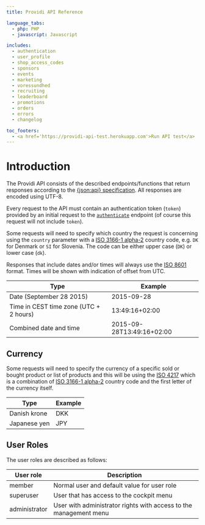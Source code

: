 ```yaml
---
title: Providi API Reference

language_tabs:
  - php: PHP
  - javascript: Javascript

includes:
  - authentication
  - user_profile
  - shop_access_codes
  - sponsors
  - events
  - marketing
  - voressundhed
  - recruiting
  - leaderboard
  - promotions
  - orders
  - errors
  - changelog

toc_footers:
  - <a href='https://providi-api-test.herokuapp.com'>Run API test</a>
---
```


# Introduction
The Providi API consists of the described endpoints/functions that return responses according to the [{json:api} specification](http://jsonapi.org). All responses are encoded using UTF-8.

Every request to the API must contain an authentication token (`token`) provided by an initial request to the [`authenticate`](#authentication) endpoint (of course this request will not include `token`).

Some requests will need to specify which country the request is concerning using the `country` parameter with a [ISO 3166-1 alpha-2](https://www.iso.org/obp/ui/#search) country code, e.g. `DK` for Denmark or `SI` for Slovenia. The code can be either upper case (`DK`) or lower case (`dk`).

Responses that include dates and/or times will always use the [ISO 8601](https://en.wikipedia.org/wiki/ISO_8601) format. Times will be shown with indication of offset from UTC.

| Type | Example |
| ---- | ------- |
| Date (September 28 2015) | 2015-09-28 |
| Time in CEST time zone (UTC + 2 hours) | 13:49:16+02:00 |
| Combined date and time | 2015-09-28T13:49:16+02:00 |

## Currency
Some requests will need to specify the currency of a specific sold or bought product or list of products and this will be using the [ISO 4217](https://en.wikipedia.org/wiki/ISO_4217) which is a combination of [ISO 3166-1 alpha-2](https://www.iso.org/obp/ui/#search) country code and the first letter of the currency itself.

| Type | Example |
| ---- | ------- |
| Danish krone | DKK |
| Japanese yen | JPY |

## User Roles
The user roles are described as follows:

| User role       | Description
| --------------- | -----------
|  member         | Normal user and default value for user role
|  superuser      | User that has access to the cockpit menu
|  administrator  | User with administrator rights with access to the management menu
